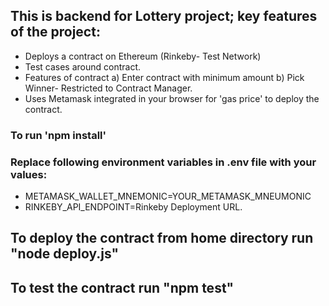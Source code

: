 ## This is backend for Lottery project; key features of the project:
- Deploys a contract on Ethereum (Rinkeby- Test Network)
- Test cases around contract.
- Features of contract a) Enter contract with minimum amount b) Pick Winner- Restricted to Contract Manager.
- Uses Metamask integrated in your browser for 'gas price' to deploy the contract.


### To run 'npm install'
### Replace following environment variables in .env file with your values:
- METAMASK_WALLET_MNEMONIC=YOUR_METAMASK_MNEUMONIC
- RINKEBY_API_ENDPOINT=Rinkeby Deployment URL.

## To deploy the contract from home directory run "node deploy.js"
## To test the contract run "npm test" 
